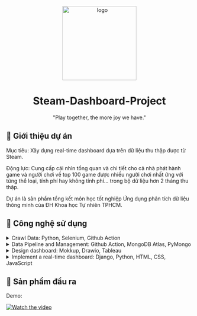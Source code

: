 <div align="center">
  <img src="https://upload.wikimedia.org/wikipedia/commons/thumb/8/83/Steam_icon_logo.svg/2048px-Steam_icon_logo.svg.png" alt="logo" width="200" height="auto" />
  <h1>Steam-Dashboard-Project</h1>

  <p>
     "Play together, the more joy we have."
  </p>
  </div>
   
<!-- About the Project -->
## :star2: Giới thiệu dự án

Mục tiêu: Xây dựng real-time dashboard dựa trên dữ liệu thu thập được từ Steam.

Động lực: Cung cấp cái nhìn tổng quan và chi tiết cho cả nhà phát hành game và người chơi về top 100 game được nhiều người chơi nhất ứng với từng thể loại, tính phí hay không tính phí... trong bộ dữ liệu hơn 2 tháng thu thập.

Dự án là sản phẩm tổng kết môn học tốt nghiệp Ứng dụng phân tích dữ liệu thông minh của ĐH Khoa học Tự nhiên TPHCM.

<!-- TechStack -->
## :space_invader: Công nghệ sử dụng

<details>
  <summary>Crawl Data: Python, Selenium, Github Action</summary>
</details>

<details>
  <summary>Data Pipeline and Management: Github Action, MongoDB Atlas, PyMongo</summary>
</details>

<details>
  <summary>Design dashboard: Mokkup, Drawio, Tableau</summary>
</details>

<details>
  <summary>Implement a real-time dashboard: Django, Python, HTML, CSS, JavaScript</summary>
</details>

<!-- Features -->
## :dart: Sản phẩm đầu ra
<p>
     Demo:
</p>


[![Watch the video](https://i9.ytimg.com/vi_webp/pkUlGwkxwb4/mq2.webp?sqp=CMiHg68G-oaymwEmCMACELQB8quKqQMa8AEB-AH-CYAC0AWKAgwIABABGEUgVChlMA8=&rs=AOn4CLBfHJzO8TLeL5TFkrViMZFcRPJASA)](https://youtu.be/vt5fpE0bzSY](https://youtu.be/pkUlGwkxwb4)https://youtu.be/pkUlGwkxwb4)



